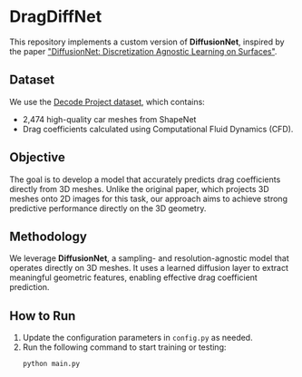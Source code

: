 # DragDiffNet

This repository implements a custom version of **DiffusionNet**, inspired by the paper ["DiffusionNet: Discretization Agnostic Learning on Surfaces"](https://arxiv.org/abs/2206.09398).

## Dataset

We use the [Decode Project dataset](https://decode.mit.edu/projects/dragprediction/), which contains:
- 2,474 high-quality car meshes from ShapeNet
- Drag coefficients calculated using Computational Fluid Dynamics (CFD).

## Objective

The goal is to develop a model that accurately predicts drag coefficients directly from 3D meshes. Unlike the original paper, which projects 3D meshes onto 2D images for this task, our approach aims to achieve strong predictive performance directly on the 3D geometry.

## Methodology

We leverage **DiffusionNet**, a sampling- and resolution-agnostic model that operates directly on 3D meshes. It uses a learned diffusion layer to extract meaningful geometric features, enabling effective drag coefficient prediction.

## How to Run

1. Update the configuration parameters in `config.py` as needed.
2. Run the following command to start training or testing:
   ```bash
   python main.py
